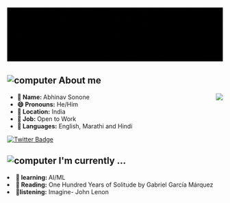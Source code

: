![Header](header.gif "Header Image")

<h2><img src="https://github.com/meta-sapien/meta-sapien/blob/102d1ea7df7207ec9f3a6927f903fe0ab7c90b28/img1.gif" alt="computer" width="80"> About me </h2>

<div >
  <img src="https://github-readme-stats.vercel.app/api?username=meta-sapien&&show_icons=true&title_color=ffffff&icon_color=bb2acf&text_color=daf7dc&bg_color=151515" align="right">

<ul>
  <li><b>👤 Name: </b> Abhinav Sonone</li>
  <li><b>😄 Pronouns:</b>  He/Him</li>
  <li><b>📍 Location:</b> India</li>
  <li><b>💼 Job: </b>Open to Work</li>
  <li><b>📣 Languages:</b> English, Marathi and Hindi</li>
</ul>

</div>

<a href="https://twitter.com/Abhinav_Sonone"><img src="https://img.shields.io/badge/Abhinav_Sonone_%20-%231DA1F2.svg?&style=for-the-badge&logo=Twitter&logoColor=white" alt="Twitter Badge"></a>

<h2><img src="https://github.com/meta-sapien/meta-sapien/blob/86ae381cc12dd43b5270c58e09a65b21888167ed/img3.gif" alt="computer" width="80"> I'm currently ...</h2>

<li><b>📖 learning: </b> AI/ML</li>
  <li><b>📖 Reading:</b>  One Hundred Years of Solitude by Gabriel García Márquez</li>
  <li><b>🎵listening:</b> Imagine- John Lenon</li>
